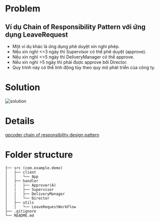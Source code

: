 
# Problem

## Ví dụ Chain of Responsibility Pattern với ứng dụng LeaveRequest
- Một ví dụ khác là ứng dụng phê duyệt xin nghỉ phép. 
- Nếu xin nghỉ <=3 ngày thì Supervisor có thể phê duyệt (approve). 
- Nếu xin nghỉ <=5 ngày thì DeliveryManager có thể approve. 
- Nếu xin nghỉ >5 ngày thì phải được approve bởi Director. 
- Quy trình này có thể linh động tùy theo quy mô phát triển của công ty.
# Solution

![solution](https://gpcoder.com/wp-content/uploads/2018/12/design-patterns-chain-of-responsibility-example-leave-request.png)

# Details
[gpcoder chain of responsibility design pattern](https://gpcoder.com/4665-huong-dan-java-design-pattern-chain-of-responsibility/)<br>
 
# Folder structure
```
├── src (com.example.demo)
│   ├── client
│   │   └── App
│   ├── handler
│   |   ├── Approver(A)
│   |   ├── Supervisor
│   |   ├── DeliveryManager
│   │   └── Director
│   ├── utils
│   │   └── LeaveRequestWorkFlow
├── .gitignore
└── README.md